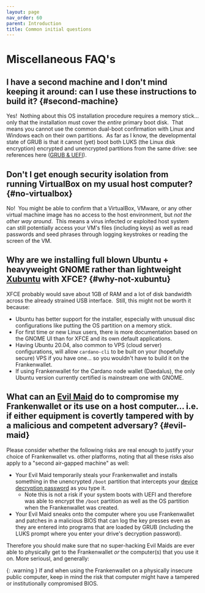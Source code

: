 ```yaml
---
layout: page
nav_order: 60
parent: Introduction
title: Common initial questions
---
```

# Miscellaneous FAQ's

## I have a second machine and I don't mind keeping it around: can I use these instructions to build it? {#second-machine}

Yes!  Nothing about this OS installation procedure requires a memory stick... only that the installation must cover the *entire* primary boot disk.  That means you cannot use the common dual-boot confirmation with Linux and Windows each on their own partitions.  As far as I know, the developmental state of GRUB is that it cannot (yet) boot both LUKS (the Linux disk encryption) encrypted and unencrypted partitions from the same drive: see references here ([GRUB & UEFI](/prepare/bios)).

## Don't I get enough security isolation from running VirtualBox on my usual host computer? {#no-virtualbox}

No!  You might be able to confirm that a VirtualBox, VMware, or any other virtual machine image has no access to the host environment, but *not the other way around*.  This means a virus infected or exploited host system can still potentially access your VM's files (including keys) as well as read passwords and seed phrases through logging keystrokes or reading the screen of the VM.

## Why are we installing full blown Ubuntu + heavyweight GNOME rather than lightweight [Xubuntu](https://xubuntu.org/) with XFCE? {#why-not-xubuntu}

XFCE probably would save about 1GB of RAM and a lot of disk bandwidth across the already strained USB interface.  Still, this might not be worth it because:

- Ubuntu has better support for the installer, especially with unusual disc configurations like putting the OS partition on a memory stick.
- For first time or new Linux users, there is more documentation based on the GNOME UI than for XFCE and its own default applications.
- Having Ubuntu 20.04, also common to VPS (cloud server) configurations, will allow `cardano-cli` to be built on your (hopefully secure) VPS if you have one… so you wouldn't have to build it on the Frankenwallet.
- If using Frankenwallet for the Cardano node wallet (Daedalus), the only Ubuntu version currently certified is mainstream one with GNOME.

## What can an [Evil Maid](http://theinvisiblethings.blogspot.com/2009/01/why-do-i-miss-microsoft-bitlocker.html) do to compromise my Frankenwallet or its use on a host computer… i.e. if either equipment is covertly tampered with by a malicious and competent adversary? {#evil-maid}

Please consider whether the following risks are real enough to justify your choice of Frankenwallet vs. other platforms, noting that all these risks also apply to a "second air-gapped machine" as well:

- Your Evil Maid temporarily steals your Frankenwallet and installs something in the unencrypted `/boot` partition that intercepts your [device decryption password](/prepare/password-high) as you type it.
  - Note this is not a risk if your system boots with UEFI and therefore was able to encrypt the `/boot` partition as well as the OS partition when the Frankenwallet was created.
- Your Evil Maid sneaks onto the computer where you use Frankenwallet and patches in a malicious BIOS that can log the key presses even as they are entered into programs that are loaded by GRUB (including the LUKS prompt where you enter your drive's decryption password).

Therefore you should make sure that no super-hacking Evil Maids are ever able to physically get to the Frankenwallet *or* the computer(s) that you use it on.  More seriousl, and generally:

{: .warning }
If and when using the Frankenwallet on a physically insecure public computer, keep in mind the risk that computer might have a tampered or institutionally compromised BIOS.
